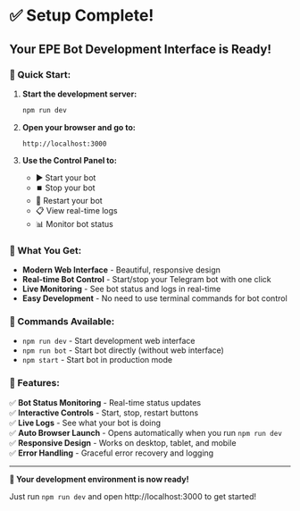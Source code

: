 # ✅ Setup Complete!

## Your EPE Bot Development Interface is Ready!

### 🚀 Quick Start:

1. **Start the development server:**
   ```bash
   npm run dev
   ```

2. **Open your browser and go to:**
   ```
   http://localhost:3000
   ```

3. **Use the Control Panel to:**
   - ▶️ Start your bot
   - ⏹️ Stop your bot  
   - 🔄 Restart your bot
   - 📋 View real-time logs
   - 📊 Monitor bot status

### 🎯 What You Get:

- **Modern Web Interface** - Beautiful, responsive design
- **Real-time Bot Control** - Start/stop your Telegram bot with one click
- **Live Monitoring** - See bot status and logs in real-time
- **Easy Development** - No need to use terminal commands for bot control

### 🔧 Commands Available:

- `npm run dev` - Start development web interface
- `npm run bot` - Start bot directly (without web interface)
- `npm start` - Start bot in production mode

### 🌟 Features:

✅ **Bot Status Monitoring** - Real-time status updates  
✅ **Interactive Controls** - Start, stop, restart buttons  
✅ **Live Logs** - See what your bot is doing  
✅ **Auto Browser Launch** - Opens automatically when you run `npm run dev`  
✅ **Responsive Design** - Works on desktop, tablet, and mobile  
✅ **Error Handling** - Graceful error recovery and logging  

---

**🎉 Your development environment is now ready!**

Just run `npm run dev` and open http://localhost:3000 to get started!